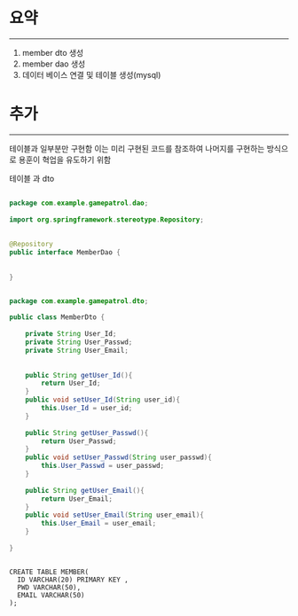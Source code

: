 
# 요약
----------------------------------------------------------------

1) member dto 생성  
2) member dao 생성  
3) 데이터 베이스 연결 및 테이블 생성(mysql)

# 추가 
------------------------------------------------------------
테이블과 일부분만 구현함 이는 미리 구현된 코드를 참조하여 나머지를 구현하는 방식으로 용훈이 혁업을 유도하기 위함


테이블 과 dto 

```java

package com.example.gamepatrol.dao;  
  
import org.springframework.stereotype.Repository;  
  
  
@Repository  
public interface MemberDao {  
  
  
}
```


```java

package com.example.gamepatrol.dto;  
  
public class MemberDto {  
  
    private String User_Id;  
    private String User_Passwd;  
    private String User_Email;  
  
  
    public String getUser_Id(){  
        return User_Id;  
    }  
    public void setUser_Id(String user_id){  
        this.User_Id = user_id;  
    }  
  
    public String getUser_Passwd(){  
        return User_Passwd;  
    }  
    public void setUser_Passwd(String user_passwd){  
        this.User_Passwd = user_passwd;  
    }  
  
    public String getUser_Email(){  
        return User_Email;  
    }  
    public void setUser_Email(String user_email){  
        this.User_Email = user_email;  
    }  
  
}

```

```mysql

CREATE TABLE MEMBER(  
  ID VARCHAR(20) PRIMARY KEY ,  
  PWD VARCHAR(50),  
  EMAIL VARCHAR(50)  
);

```
